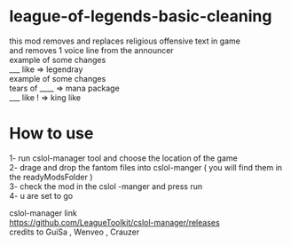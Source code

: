 # league-of-legends-basic-cleaning  
this mod removes and replaces religious offensive text in game           
and removes 1 voice line from the announcer              
example of some changes       
___ like => legendray        
example of some changes           
tears of ____ => mana package          
___ like ! => king like           
# How to use       
1- run cslol-manager tool and choose the location of the game   
2- drage and drop the fantom files into cslol-manger ( you will find them in the readyModsFolder )    
3- check the mod in the cslol -manger and press run   
4- u are set to go    


cslol-manager link    
https://github.com/LeagueToolkit/cslol-manager/releases  
credits to GuiSa , Wenveo ,  Crauzer    
